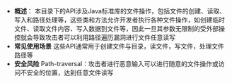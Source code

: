 - **概述**：
    本目录下的API涉及Java标准库的文件操作，包括文件的创建、读取、写入和路径处理等，这些类和方法允许开发者执行各种文件操作，如创建临时文件、读取文件内容、写入数据到文件等，因此一旦其参数无限制的受外部操控就会导致攻击者可以利用路径遍历漏洞进行文件任意读写
- **常见使用场景**
    这些API通常用于创建文件与目录，读文件，写文件，处理文件路径等
- **安全风险**
    Path-traversal：攻击者进行恶意输入可以进行随意的文件操作或访问不安全的位置，达到任意文件读写
